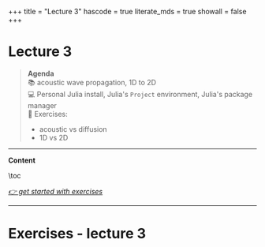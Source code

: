 +++
title = "Lecture 3"
hascode = true
literate_mds = true
showall = false
+++

# Lecture 3

> **Agenda**\
> :books: acoustic wave propagation, 1D to 2D\
> :computer: Personal Julia install, Julia's `Project` environment, Julia's package manager\
> :construction: Exercises:
> - acoustic vs diffusion
> - 1D vs 2D

--- 

**Content**

\toc

[_👉 get started with exercises_](#exercises_-_lecture_3)

---

# Exercises - lecture 3
